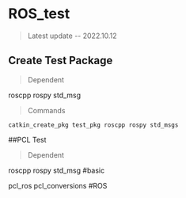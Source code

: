 # ROS_test
> Latest update  --  2022.10.12


## Create Test Package
>Dependent

roscpp rospy std_msg 
>Commands
```
catkin_create_pkg test_pkg roscpp rospy std_msgs
```
##PCL Test
>Dependent

roscpp rospy std_msg #basic

pcl_ros pcl_conversions #ROS